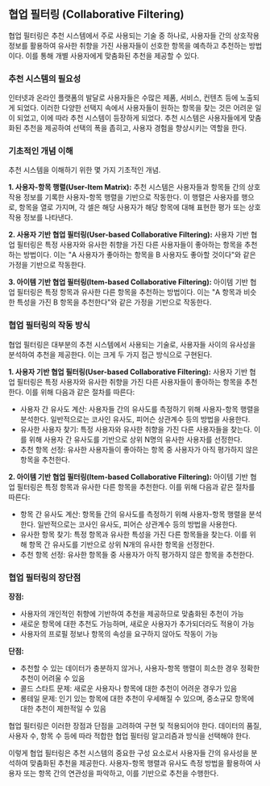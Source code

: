 ## 협업 필터링 (Collaborative Filtering)

협업 필터링은 추천 시스템에서 주로 사용되는 기술 중 하나로, 사용자들 간의 상호작용 정보를 활용하여 유사한 취향을 가진 사용자들이 선호한 항목을 예측하고 추천하는 방법이다. 이를 통해 개별 사용자에게 맞춤화된 추천을 제공할 수 있다.

### 추천 시스템의 필요성
인터넷과 온라인 플랫폼의 발달로 사용자들은 수많은 제품, 서비스, 컨텐츠 등에 노출되게 되었다. 이러한 다양한 선택지 속에서 사용자들이 원하는 항목을 찾는 것은 어려운 일이 되었고, 이에 따라 추천 시스템이 등장하게 되었다. 추천 시스템은 사용자들에게 맞춤화된 추천을 제공하여 선택의 폭을 좁히고, 사용자 경험을 향상시키는 역할을 한다.

### 기초적인 개념 이해
추천 시스템을 이해하기 위한 몇 가지 기초적인 개념.

**1. 사용자-항목 행렬(User-Item Matrix):** 추천 시스템은 사용자들과 항목들 간의 상호작용 정보를 기록한 사용자-항목 행렬을 기반으로 작동한다. 이 행렬은 사용자를 행으로, 항목을 열로 가지며, 각 셀은 해당 사용자가 해당 항목에 대해 표현한 평가 또는 상호작용 정보를 나타낸다.

**2. 사용자 기반 협업 필터링(User-based Collaborative Filtering):** 사용자 기반 협업 필터링은 특정 사용자와 유사한 취향을 가진 다른 사용자들이 좋아하는 항목을 추천하는 방법이다. 이는 "A 사용자가 좋아하는 항목을 B 사용자도 좋아할 것이다"와 같은 가정을 기반으로 작동한다.

**3. 아이템 기반 협업 필터링(Item-based Collaborative Filtering):** 아이템 기반 협업 필터링은 특정 항목과 유사한 다른 항목을 추천하는 방법이다. 이는 "A 항목과 비슷한 특성을 가진 B 항목을 추천한다"와 같은 가정을 기반으로 작동한다.

### 협업 필터링의 작동 방식
협업 필터링은 대부분의 추천 시스템에서 사용되는 기술로, 사용자들 사이의 유사성을 분석하여 추천을 제공한다. 이는 크게 두 가지 접근 방식으로 구현된다.

**1. 사용자 기반 협업 필터링(User-based Collaborative Filtering):** 사용자 기반 협업 필터링은 특정 사용자와 유사한 취향을 가진 다른 사용자들이 좋아하는 항목을 추천한다. 이를 위해 다음과 같은 절차를 따른다:
   - 사용자 간 유사도 계산: 사용자들 간의 유사도를 측정하기 위해 사용자-항목 행렬을 분석한다. 일반적으로는 코사인 유사도, 피어슨 상관계수 등의 방법을 사용한다.
   - 유사한 사용자 찾기: 특정 사용자와 유사한 취향을 가진 다른 사용자들을 찾는다. 이를 위해 사용자 간 유사도를 기반으로 상위 N명의 유사한 사용자를 선정한다.
   - 추천 항목 선정: 유사한 사용자들이 좋아하는 항목 중 사용자가 아직 평가하지 않은 항목을 추천한다.

**2. 아이템 기반 협업 필터링(Item-based Collaborative Filtering):** 아이템 기반 협업 필터링은 특정 항목과 유사한 다른 항목을 추천한다. 이를 위해 다음과 같은 절차를 따른다:
   - 항목 간 유사도 계산: 항목들 간의 유사도를 측정하기 위해 사용자-항목 행렬을 분석한다. 일반적으로는 코사인 유사도, 피어슨 상관계수 등의 방법을 사용한다.
   - 유사한 항목 찾기: 특정 항목과 유사한 특성을 가진 다른 항목들을 찾는다. 이를 위해 항목 간 유사도를 기반으로 상위 N개의 유사한 항목을 선정한다.
   - 추천 항목 선정: 유사한 항목들 중 사용자가 아직 평가하지 않은 항목을 추천한다.

### 협업 필터링의 장단점
**장점:**
- 사용자의 개인적인 취향에 기반하여 추천을 제공하므로 맞춤화된 추천이 가능
- 새로운 항목에 대한 추천도 가능하며, 새로운 사용자가 추가되더라도 적용이 가능
- 사용자의 프로필 정보나 항목의 속성을 요구하지 않아도 작동이 가능

**단점:**
- 추천할 수 있는 데이터가 충분하지 않거나, 사용자-항목 행렬이 희소한 경우 정확한 추천이 어려울 수 있음
- 콜드 스타트 문제: 새로운 사용자나 항목에 대한 추천이 어려운 경우가 있음
- 롱테일 문제: 인기 있는 항목에 대한 추천이 우세해질 수 있으며, 중소규모 항목에 대한 추천이 제한적일 수 있음

협업 필터링은 이러한 장점과 단점을 고려하여 구현 및 적용되어야 한다. 데이터의 품질, 사용자 수, 항목 수 등에 따라 적합한 협업 필터링 알고리즘과 방식을 선택해야 한다.

이렇게 협업 필터링은 추천 시스템의 중요한 구성 요소로서 사용자들 간의 유사성을 분석하여 맞춤화된 추천을 제공한다. 사용자-항목 행렬과 유사도 측정 방법을 활용하여 사용자 또는 항목 간의 연관성을 파악하고, 이를 기반으로 추천을 수행한다.